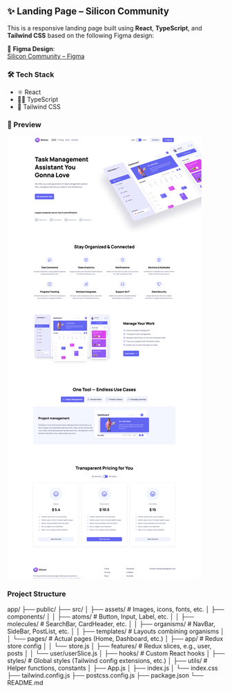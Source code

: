 ## ✨ Landing Page – Silicon Community

This is a responsive landing page built using **React**, **TypeScript**, and **Tailwind CSS** based on the following Figma design:

🎨 **Figma Design**:  
[Silicon Community – Figma](https://www.figma.com/design/y2GshAJT35rHB9dQmzDYx4/Silicon--Community-?node-id=4424-20372&t=z6N05ihN2zgl7TWL-0)

### 🛠 Tech Stack

- ⚛️ React
- 🧑‍💻 TypeScript
- 🎨 Tailwind CSS

### 📸 Preview

<!-- Optional: Add a screenshot of the landing page -->
![Landing Page Screenshot](./screenshot.png)


### Project Structure
app/
├── public/
├── src/
│   ├── assets/               # Images, icons, fonts, etc.
│   ├── components/
│   │   ├── atoms/            # Button, Input, Label, etc.
│   │   ├── molecules/        # SearchBar, CardHeader, etc.
│   │   ├── organisms/        # NavBar, SideBar, PostList, etc.
│   │   ├── templates/        # Layouts combining organisms
│   │   └── pages/            # Actual pages (Home, Dashboard, etc.)
│   ├── app/                  # Redux store config
│   │   └── store.js
│   ├── features/             # Redux slices, e.g., user, posts
│   │   └── user/userSlice.js
│   ├── hooks/                # Custom React hooks
│   ├── styles/               # Global styles (Tailwind config extensions, etc.)
│   ├── utils/                # Helper functions, constants
│   ├── App.js
│   ├── index.js
│   └── index.css
├── tailwind.config.js
├── postcss.config.js
├── package.json
└── README.md
